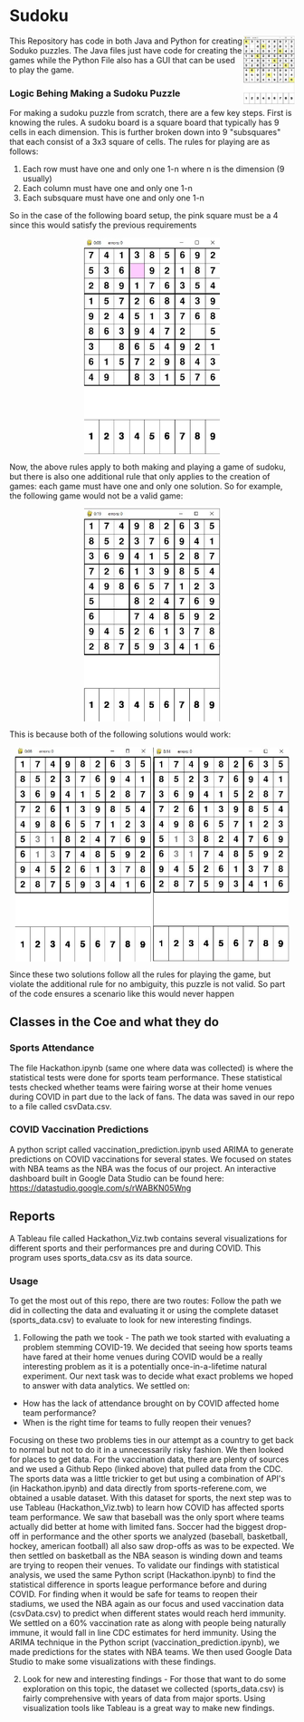 # Sudoku

<img src="README Images/Sudoku Normal.jpg" align="right"
     alt="Sudoku" width="90" height="120">
     
     
     
This Repository has code in both Java and Python for creating Soduko puzzles. The Java files just have code for creating the games while the Python File also has a GUI that can be used to play the game.



### Logic Behing Making a Sudoku Puzzle

For making a sudoku puzzle from scratch, there are a few key steps. First is knowing the rules. A sudoku board is a square board that typically has 9 cells in each dimension. This is further broken down into 9 "subsquares" that each consist of a 3x3 square of cells. The rules for playing are as follows:

1. Each row must have one and only one 1-n where n is the dimension (9 usually)
2. Each column must have one and only one 1-n
3. Each subsquare must have one and only one 1-n

So in the case of the following board setup, the pink square must be a 4 since this would satisfy the previous requirements

<p align="center">
  <img width="240" align="center" alt="Pink Square is a 4" src="README Images/Sudoku Intro.jpg">
</p>

Now, the above rules apply to both making and playing a game of sudoku, but there is also one additional rule that only applies to the creation of games: each game must have one and only one solution. So for example, the following game would not be a valid game:

<p align="center">
  <img width="240" align="center" alt="Ambiguous Puzzle" src="README Images/Sudoku Ambig1.jpg">
</p>

This is because both of the following solutions would work:

<p align="center">
     <img width="240" align="center" alt="Solution 1" src="README Images/Sudoku Ambig2.jpg">
     <img width="240" align="center" alt="Solution 2" src="README Images/Sudoku Ambig2b.jpg">
</p>

Since these two solutions follow all the rules for playing the game, but violate the additional rule for no ambiguity, this puzzle is not valid. So part of the code ensures a scenario like this would never happen

## Classes in the Coe and what they do

### Sports Attendance
The file Hackathon.ipynb (same one where data was collected) is where the statistical tests were done for sports team performance. These statistical tests checked whether teams were fairing worse at their home venues during COVID in part due to the lack of fans. The data was saved in our repo to a file called csvData.csv.

### COVID Vaccination Predictions
A python script called vaccination_prediction.ipynb used ARIMA to generate predictions on COVID vaccinations for several states. We focused on states with NBA teams as the NBA was the focus of our project. An interactive dashboard built in Google Data Studio can be found here: https://datastudio.google.com/s/rWABKN05Wng

## Reports
A Tableau file called Hackathon_Viz.twb contains several visualizations for different sports and their performances pre and during COVID. This program uses sports_data.csv as its data source.

### Usage
To get the most out of this repo, there are two routes: Follow the path we did in collecting the data and evaluating it or using the complete dataset (sports_data.csv) to evaluate to look for new interesting findings.

1. Following the path we took - The path we took started with evaluating a problem stemming COVID-19. We decided that seeing how sports teams have fared at their home venues during COVID would be a really interesting problem as it is a potentially once-in-a-lifetime natural experiment. Our next task was to decide what exact problems we hoped to answer with data analytics. We settled on:

* How has the lack of attendance brought on by COVID affected home team performance?
* When is the right time for teams to fully reopen their venues?

Focusing on these two problems ties in our attempt as a country to get back to normal but not to do it in a unnecessarily risky fashion. We then looked for places to get data. For the vaccination data, there are plenty of sources and we used a Github Repo (linked above) that pulled data from the CDC. The sports data was a little trickier to get but using a combination of API's (in Hackathon.ipynb) and data directly from sports-referene.com, we obtained a usable dataset. With this dataset for sports, the next step was to use Tableau (Hackathon_Viz.twb) to learn how COVID has affected sports team performance. We saw that baseball was the only sport where teams actually did better at home with limited fans. Soccer had the biggest drop-off in performance and the other sports we analyzed (baseball, basketball, hockey, american football) all also saw drop-offs as was to be expected. We then settled on basketball as the NBA season is winding down and teams are trying to reopen their venues. To validate our findings with statistical analysis, we used the same Python script (Hackathon.ipynb) to find the statistical difference in sports league performance before and during COVID. 
For finding when it would be safe for teams to reopen their stadiums, we used the NBA again as our focus and used vaccination data (csvData.csv) to predict when different states would reach herd immunity. We settled on a 60% vaccination rate as along with people being naturally immune, it would fall in line CDC estimates for herd immunity. Using the ARIMA technique in the Python script (vaccination_prediction.ipynb), we made predictions for the states with NBA teams. We then used Google Data Studio to make some visualizations with these findings.

2. Look for new and interesting findings - For those that want to do some exploration on this topic, the dataset we collected (sports_data.csv) is fairly comprehensive with years of data from major sports. Using visualization tools like Tableau is a great way to make new findings.
